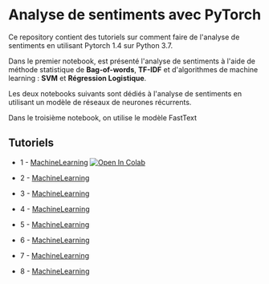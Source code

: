 # Analyse de sentiments avec PyTorch

Ce repository contient des tutoriels sur comment faire de l'analyse de sentiments en utilisant Pytorch 1.4 sur Python 3.7. 

Dans le premier notebook, est présenté l'analyse de sentiments à l'aide de méthode statistique de **Bag-of-words**, **TF-IDF** et d'algorithmes de machine learning : **SVM** et **Régression Logistique**.

Les deux notebooks suivants sont dédiés à l'analyse de sentiments en utilisant un modèle de réseaux de neurones récurrents.

Dans le troisième notebook, on utilise le modèle FastText

## Tutoriels

 - 1 - [MachineLearning](https://github.com/aminaghoul/sentiment-analysis/blob/master/0-MachineLearning.ipynb) [![Open In Colab](https://colab.research.google.com/assets/colab-badge.svg)](https://colab.research.google.com/github/bentrevett/pytorch-sentiment-analysis/blob/master/1%20-%20Simple%20Sentiment%20Analysis.ipynb)
 
 - 2 - [MachineLearning](https://github.com/aminaghoul/sentiment-analysis/blob/master/0-MachineLearning.ipynb)

 - 3 - [MachineLearning](https://github.com/aminaghoul/sentiment-analysis/blob/master/0-MachineLearning.ipynb)
 
 - 4 - [MachineLearning](https://github.com/aminaghoul/sentiment-analysis/blob/master/0-MachineLearning.ipynb)

 - 5 - [MachineLearning](https://github.com/aminaghoul/sentiment-analysis/blob/master/0-MachineLearning.ipynb)
 
 - 6 - [MachineLearning](https://github.com/aminaghoul/sentiment-analysis/blob/master/0-MachineLearning.ipynb)
 
 - 7 - [MachineLearning](https://github.com/aminaghoul/sentiment-analysis/blob/master/0-MachineLearning.ipynb)
 
 - 8 - [MachineLearning](https://github.com/aminaghoul/sentiment-analysis/blob/master/0-MachineLearning.ipynb)

 
